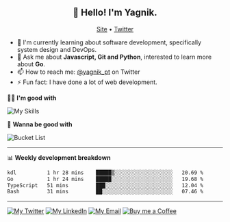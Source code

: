 <h2 align="center">👋 Hello! I'm Yagnik.</h2>
<p align="center">
  <a href="https://yagnik.me">Site</a> •
  <a href="https://x.com/yagnik_pt">Twitter</a>
</p>


- 🔭 I'm currently learning about software development, specifically system design and DevOps.
- 💬 Ask me about **Javascript, Git and Python**, interested to learn more about **Go**.
- 📫 How to reach me: [@yagnik_pt](https://x.com/yagnik_pt) on Twitter
- ⚡ Fun fact: I have done a lot of web development.

🥷🏼 **I'm good with**

![My Skills](https://skillicons.dev/icons?i=go,ts,react,next,svelte,tailwind,astro,vite,nodejs,bun,postgres,git,python,fastapi,redis,supabase&perline=8)

📌 **Wanna be good with**

![Bucket List](https://skillicons.dev/icons?i=linux,aws,azure,docker,rabbitmq,mongodb,cassandra,vim&perline=8)

-------
📊 **Weekly development breakdown**
<!--START_SECTION:waka-->

```txt
kdl          1 hr 28 mins    █████▒░░░░░░░░░░░░░░░░░░░   20.69 %
Go           1 hr 24 mins    █████░░░░░░░░░░░░░░░░░░░░   19.68 %
TypeScript   51 mins         ███░░░░░░░░░░░░░░░░░░░░░░   12.04 %
Bash         31 mins         ██░░░░░░░░░░░░░░░░░░░░░░░   07.46 %
```

<!--END_SECTION:waka-->
-------

[![My Twitter](https://img.shields.io/badge/yagnik__pt-000?style=for-the-badge&logo=x&logoColor=white)](https://twitter.com/yagnik_pt)
[![My LinkedIn](https://img.shields.io/badge/yagnikpt-0A66C2?style=for-the-badge&logo=linkedin&logoColor=white)](https://linkedin.com/in/yagnikpt)
[![My Email](https://img.shields.io/badge/yagnik.pt@gmail.com-dc2626?logo=gmail&style=for-the-badge&logoColor=white)](mailto:yagnik.pt@gmail.com)
[![Buy me a Coffee](https://img.shields.io/badge/buy_me_a_coffee-FFDD00?style=for-the-badge&logo=buymeacoffee&logoColor=black)](https://buymeacoffee.com/yagnik)
